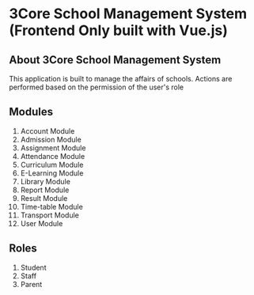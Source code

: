<p align="center"><h1>3Core School Management System (Frontend Only built with Vue.js)</h1></p>

<!-- <p align="center">
<a href="https://travis-ci.org/laravel/framework"><img src="https://travis-ci.org/laravel/framework.svg" alt="Build Status"></a>
<a href="https://packagist.org/packages/laravel/framework"><img src="https://img.shields.io/packagist/dt/laravel/framework" alt="Total Downloads"></a>
<a href="https://packagist.org/packages/laravel/framework"><img src="https://img.shields.io/packagist/v/laravel/framework" alt="Latest Stable Version"></a>
<a href="https://packagist.org/packages/laravel/framework"><img src="https://img.shields.io/packagist/l/laravel/framework" alt="License"></a>
</p> -->

## About 3Core School Management System

This application is built to manage the affairs of schools. Actions are performed based on the permission of the user's role

## Modules

<ol>
<li>Account Module</li>
<li>Admission Module</li>
<li>Assignment Module</li>
<li>Attendance Module</li>
<li>Curriculum Module</li>
<li>E-Learning Module</li>
<li>Library Module</li>
<li>Report Module</li>
<li>Result Module</li>
<li>Time-table Module</li>
<li>Transport Module</li>
<li>User Module</li>
</ol>


## Roles

<ol>
<li>Student</li>
<li>Staff</li>
<li>Parent</li>
</ol>
